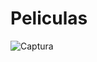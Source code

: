 # Peliculas

 
 ![Captura](https://user-images.githubusercontent.com/50604620/120411645-2495c980-c323-11eb-80cb-403fb25ff423.PNG)
